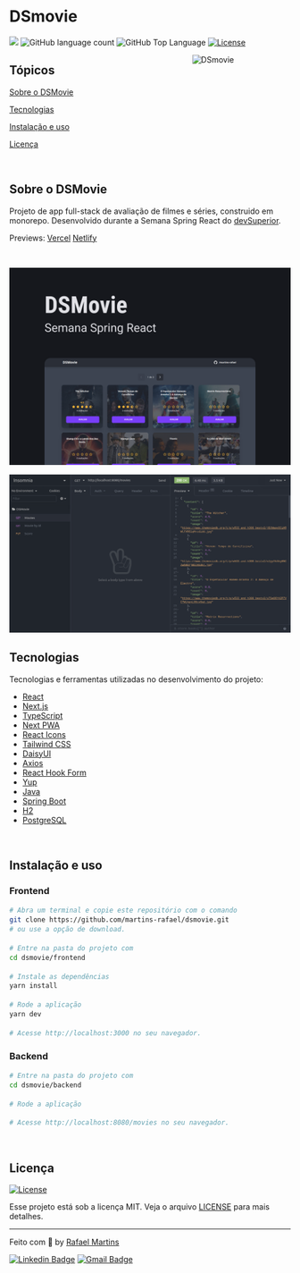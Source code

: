 # DSmovie

<p>
  <img src="https://img.shields.io/badge/made%20by-RAFAEL%20MARTINS-793ef9?style=flat-square">
  <img alt="GitHub language count" src="https://img.shields.io/github/languages/count/martins-rafael/dsmovie?color=793ef9&style=flat-square">
  <img alt="GitHub Top Language" src="https://img.shields.io/github/languages/top/martins-rafael/dsmovie?color=793ef9&style=flat-square">
  <a href="https://opensource.org/licenses/MIT">
    <img alt="License" src="https://img.shields.io/badge/license-MIT-793ef9?style=flat-square">
  </a>
</p>

<img align="right" src="https://github.com/devsuperior.png" width="35%" alt="DSmovie">

## Tópicos 

[Sobre o DSMovie](#sobre-o-dsmovie)

[Tecnologias](#tecnologias)

[Instalação e uso](#instalação-e-uso)

[Licença](#licença)

<br>

## Sobre o DSMovie

Projeto de app full-stack de avaliação de filmes e séries, construido em monorepo.
Desenvolvido durante a Semana Spring React do [devSuperior](https://devsuperior.com.br).

Previews:
[Vercel](https://rdcm-dsmovie.vercel.app/)
[Netlify](https://rdcm-dsmovie.netlify.app/)

<br>

<p align="center">
  <img src=".github/cover.png" alt="Página inicial">
</p>

<p align="center">
  <img src=".github/api.png" alt="API">
</p>

## Tecnologias

Tecnologias e ferramentas utilizadas no desenvolvimento do projeto:

- [React](https://reactjs.org/)
- [Next.js](https://nextjs.org/)
- [TypeScript](https://www.typescriptlang.org/)
- [Next PWA](https://github.com/shadowwalker/next-pwa)
- [React Icons](https://react-icons.github.io/react-icons/)
- [Tailwind CSS](https://tailwindcss.com/)
- [DaisyUI](https://daisyui.com/)
- [Axios](https://axios-http.com/)
- [React Hook Form](https://react-hook-form.com/)
- [Yup](https://github.com/jquense/yup)
- [Java](https://www.java.com/)
- [Spring Boot](https://spring.io/)
- [H2](https://www.h2database.com/html/main.html)
- [PostgreSQL](https://www.postgresql.org/)

<br>

## Instalação e uso

### Frontend

```bash
# Abra um terminal e copie este repositório com o comando
git clone https://github.com/martins-rafael/dsmovie.git
# ou use a opção de download.

# Entre na pasta do projeto com 
cd dsmovie/frontend

# Instale as dependências
yarn install

# Rode a aplicação
yarn dev

# Acesse http://localhost:3000 no seu navegador.
```

### Backend

```bash
# Entre na pasta do projeto com 
cd dsmovie/backend

# Rode a aplicação

# Acesse http://localhost:8080/movies no seu navegador.
```

<br>


## Licença
<a href="https://opensource.org/licenses/MIT">
    <img alt="License" src="https://img.shields.io/badge/license-MIT-793ef9?style=flat-square">
</a>

<br>

Esse projeto está sob a licença MIT. Veja o arquivo [LICENSE](/LICENSE) para mais detalhes.

---

Feito com :purple_heart: by [Rafael Martins](https://github.com/martins-rafael)

[![Linkedin Badge](https://img.shields.io/badge/-Rafael%20Martins-793ef9?style=flat-square&logo=Linkedin&logoColor=white&link=https://www.linkedin.com/in/rafaeldcmartins/)](https://www.linkedin.com/in/rafaeldcmartins/) 
[![Gmail Badge](https://img.shields.io/badge/-rafaeldcmartins@gmail.com-793ef9?style=flat-square&logo=Gmail&logoColor=white&link=mailto:rafaeldcmartins@gmail.com)](mailto:rafaeldcmartins@gmail.com)